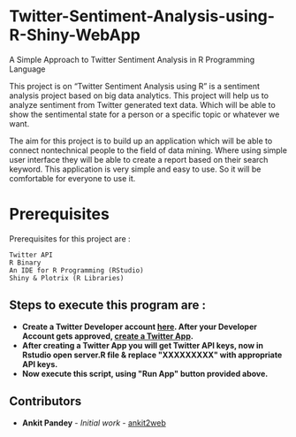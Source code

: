 # Twitter-Sentiment-Analysis-using-R-Shiny-WebApp
A Simple Approach to Twitter Sentiment Analysis in R Programming Language

   This project is on “Twitter Sentiment Analysis using R”
is a sentiment analysis project based on big data analytics. This
project will help us to analyze sentiment from Twitter generated
text data. Which will be able to show the sentimental state for a
person or a specific topic or whatever we want.

  The aim for this project is to build up an application which
will be able to connect nontechnical people to the field of data
mining. Where using simple user interface they will be able to
create a report based on their search keyword. This application
is very simple and easy to use. So it will be comfortable for
everyone to use it.

# Prerequisites

Prerequisites for this project are :

```
Twitter API
R Binary
An IDE for R Programming (RStudio)
Shiny & Plotrix (R Libraries)
```
## Steps to execute this program are :

* **Create a Twitter Developer account [here](https://developer.twitter.com/). After your Developer Account gets approved, [create a Twitter App](https://developer.twitter.com/en/apps/create).** 
* **After creating a Twitter App you will get Twitter API keys, now in Rstudio open server.R file & replace "XXXXXXXXX" with appropriate API keys.**
* **Now execute this script, using "Run App" button provided above.**

## Contributors

* **Ankit Pandey** - *Initial work* - [ankit2web](https://github.com/ankit2web)
